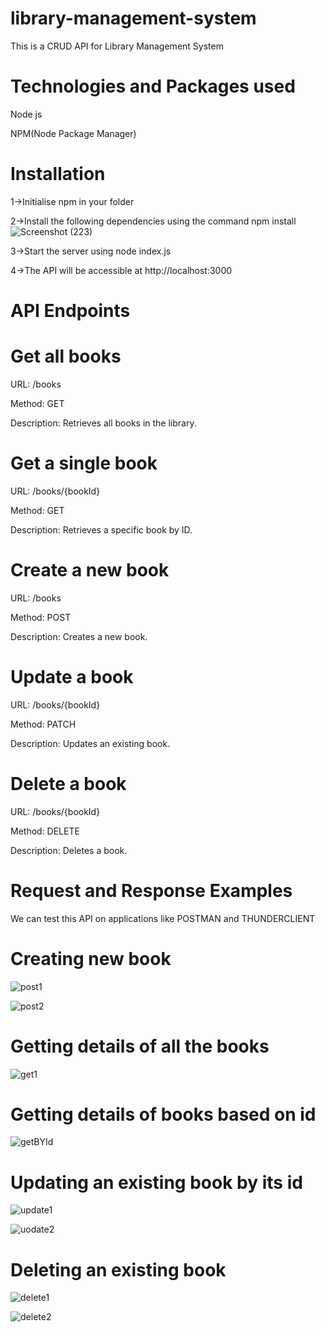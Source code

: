 # library-management-system
This is a CRUD API for Library Management System

# Technologies and Packages used 
Node js

NPM(Node Package Manager)

# Installation 

1->Initialise npm in your folder

2->Install the following dependencies using the command npm install 
![Screenshot (223)](https://github.com/Malayt04/library-management-system/assets/115020340/91601bff-66b1-416e-8031-57ea181b6fb4)

3->Start the server using node index.js

4->The API will be accessible at http://localhost:3000


# API Endpoints 

# Get all books

URL: /books

Method: GET

Description: Retrieves all books in the library.

# Get a single book

URL: /books/{bookId}

Method: GET

Description: Retrieves a specific book by ID.

# Create a new book


URL: /books

Method: POST

Description: Creates a new book.

# Update a book

URL: /books/{bookId}

Method: PATCH

Description: Updates an existing book.

# Delete a book

URL: /books/{bookId}

Method: DELETE

Description: Deletes a book.


# Request and Response Examples

We can test this API on applications like POSTMAN and THUNDERCLIENT

# Creating new book 

![post1](https://github.com/Malayt04/library-management-system/assets/115020340/64f5442f-8e91-4204-aa32-f81aa88fa30d)

![post2](https://github.com/Malayt04/library-management-system/assets/115020340/da2da826-6ada-4841-9cc4-d3a1cf84d9f3)

# Getting details of all the books 

![get1](https://github.com/Malayt04/library-management-system/assets/115020340/6a3378cd-684e-4b96-8f3b-a06e211249c6)

# Getting details of books based on id 

![getBYId](https://github.com/Malayt04/library-management-system/assets/115020340/d521c36f-d451-4f3a-b281-0c142cea2e2c)


# Updating an existing book by its id 

![update1](https://github.com/Malayt04/library-management-system/assets/115020340/d067a6c5-636c-4a23-931a-9176c813c289)

![uodate2](https://github.com/Malayt04/library-management-system/assets/115020340/efe881b7-d406-4993-b61e-9229c8c96ad9)


# Deleting an existing book 

![delete1](https://github.com/Malayt04/library-management-system/assets/115020340/56e364bb-ee7a-4556-93e3-0a80b59cf245)

![delete2](https://github.com/Malayt04/library-management-system/assets/115020340/10656bf1-b300-4727-ba28-65d44f6d5adb)





